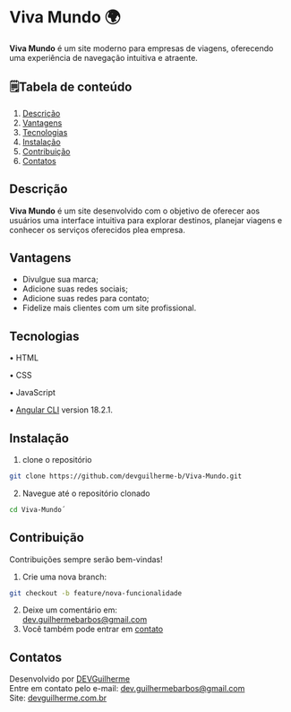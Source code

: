 # Viva Mundo 🌍

**Viva Mundo** é um site moderno para empresas de viagens, oferecendo uma experiência de navegação intuitiva e atraente.

## 🗒️Tabela de conteúdo
1. [Descrição](#descrição)
2. [Vantagens](#vantagens)
3. [Tecnologias](#tecnologias)
4. [Instalação](#instalação)
5. [Contribuição](#contribuição)
6. [Contatos](#contatos)



## Descrição

**Viva Mundo** é um site desenvolvido com o objetivo de oferecer
aos usuários uma interface intuitiva para explorar destinos, planejar viagens e conhecer os serviços oferecidos plea empresa.

## Vantagens

<ul>
    <li> Divulgue sua marca;</li>
    <li> Adicione suas redes sociais;</li>
    <li> Adicione suas redes para contato;
    <li> Fidelize mais clientes com um site profissional.
</ul>

## Tecnologias
• HTML

• CSS

• JavaScript

•  [Angular CLI](https://github.com/angular/angular-cli) version 18.2.1.

## Instalação

1. clone o repositório
```bash
git clone https://github.com/devguilherme-b/Viva-Mundo.git 
```
2. Navegue até o repositório clonado
```bash
cd Viva-Mundo´
```
## Contribuição
Contribuições sempre serão bem-vindas!
1. Crie uma nova branch:
```bash
git checkout -b feature/nova-funcionalidade
```
2. Deixe um comentário em: <br> dev.guilhermebarbos@gmail.com
3. Você também pode entrar em [contato](#contatos)

## Contatos

Desenvolvido por <a href="https://github.com/devguilherme-b">DEVGuilherme</a> <br>
Entre em contato pelo e-mail: dev.guilhermebarbos@gmail.com <br>
Site: <a href="https://devguilherme.com.br">devguilherme.com.br</a>
